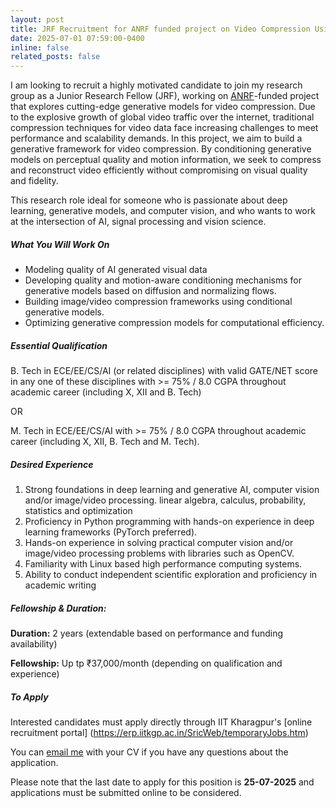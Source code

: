 ```yaml
---
layout: post
title: JRF Recruitment for ANRF funded project on Video Compression Using Generative AI
date: 2025-07-01 07:59:00-0400
inline: false
related_posts: false
---
```

I am looking to recruit a highly motivated candidate to join my research group as a Junior Research Fellow (JRF), working on [ANRF](https://www.anrfonline.in/ANRF/HomePage)-funded project that explores cutting-edge generative models for video compression. Due to the explosive growth of global video traffic over the internet, traditional compression techniques for video data face increasing challenges to meet performance and scalability demands. In this project, we aim to build a generative framework for video compression. By conditioning generative models on perceptual quality and motion information, we seek to compress and reconstruct video efficiently without compromising on visual quality and fidelity.

This research role ideal for someone who is passionate about deep learning, generative models, and computer vision, and who wants to work at the intersection of AI, signal processing and vision science.

##### **What You Will Work On**
* Modeling quality of AI generated visual data
* Developing quality and motion-aware conditioning mechanisms for generative models based on diffusion and normalizing flows.
* Building image/video compression frameworks using conditional generative models. 
* Optimizing generative compression models for computational efficiency. 


##### **Essential Qualification**
B. Tech in ECE/EE/CS/AI (or related disciplines) with valid GATE/NET score in any one of these
disciplines with >= 75% / 8.0 CGPA throughout academic career (including X, XII and B. Tech)  

OR  

M. Tech in ECE/EE/CS/AI with >= 75% / 8.0 CGPA throughout academic career (including X, XII, B. Tech and M. Tech).

##### **Desired Experience**

1. Strong foundations in deep learning and generative AI, computer vision
and/or image/video processing. linear algebra, calculus, probability, statistics
and optimization
2. Proficiency in Python programming with hands-on experience in deep
learning frameworks (PyTorch preferred).
3. Hands-on experience in solving practical computer vision and/or
image/video processing problems with libraries such as OpenCV.
4. Familiarity with Linux based high performance computing systems.
5. Ability to conduct independent scientific exploration and proficiency in
academic writing

##### **Fellowship & Duration:**

**Duration:** 2 years (extendable based on performance and funding availability)

**Fellowship:** Up tp ₹37,000/month (depending on qualification and experience)

##### **To Apply**
Interested candidates must apply directly through IIT Kharagpur's [online recruitment portal]
(https://erp.iitkgp.ac.in/SricWeb/temporaryJobs.htm)

You can [email me](mailto:somdyuti@ai.iitkgp.ac.in) with your CV if you have any questions about the application. 

Please note that the last date to apply for this position is  **25-07-2025** and applications must be submitted online to be considered. 